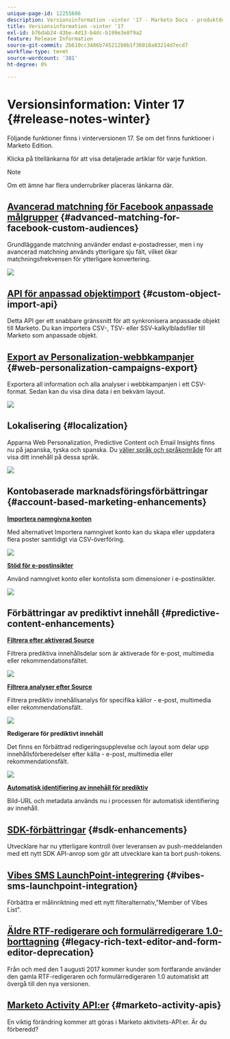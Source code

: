 ```yaml
---
unique-page-id: 12255606
description: Versionsinformation -vinter '17 - Marketo Docs - produktdokumentation
title: Versionsinformation -vinter '17
exl-id: b76dab24-43be-4d13-b4dc-b199e3e8f9a2
feature: Release Information
source-git-commit: 2b610cc3486b745212b0b1f36018a83214d7ecd7
workflow-type: tm+mt
source-wordcount: '381'
ht-degree: 0%

---
```


# Versionsinformation: Vinter 17 {#release-notes-winter}

Följande funktioner finns i vinterversionen 17. Se om det finns funktioner i Marketo Edition.

Klicka på titellänkarna för att visa detaljerade artiklar för varje funktion.

>[!NOTE]
>
>Om ett ämne har flera underrubriker placeras länkarna där.

## [Avancerad matchning för Facebook anpassade målgrupper](/help/marketo/product-docs/demand-generation/ad-network-integrations/add-facebook-custom-audiences-as-a-launchpoint-service.md) {#advanced-matching-for-facebook-custom-audiences}

Grundläggande matchning använder endast e-postadresser, men i ny avancerad matchning används ytterligare sju fält, vilket ökar matchningsfrekvensen för ytterligare konvertering.

![](assets/fb-custom-audiences-schebsches.png)

## [API för anpassad objektimport](https://developer.adobe.com/marketo-apis/api/mapi/#tag/Custom-Objects) {#custom-object-import-api}

Detta API ger ett snabbare gränssnitt för att synkronisera anpassade objekt till Marketo. Du kan importera CSV-, TSV- eller SSV-kalkylbladsfiler till Marketo som anpassade objekt.

## [Export av Personalization-webbkampanjer](/help/marketo/product-docs/web-personalization/working-with-web-campaigns/export-web-campaign-data.md) {#web-personalization-campaigns-export}

Exportera all information och alla analyser i webbkampanjen i ett CSV-format. Sedan kan du visa dina data i en bekväm layout.

![](assets/web-personalization-csv-download-hand.png)

## Lokalisering {#localization}

Apparna Web Personalization, Predictive Content och Email Insights finns nu på japanska, tyska och spanska. Du [väljer språk och språkområde](/help/marketo/product-docs/administration/settings/select-your-language-locale-and-time-zone.md) för att visa ditt innehåll på dessa språk.

![](assets/japanese-web-personalization.png)

## Kontobaserade marknadsföringsförbättringar {#account-based-marketing-enhancements}

**[Importera namngivna konton](/help/marketo/product-docs/target-account-management/target/named-accounts/import-named-accounts.md)**

Med alternativet Importera namngivet konto kan du skapa eller uppdatera flera poster samtidigt via CSV-överföring.

![](assets/inatwo.png)

**[Stöd för e-postinsikter](/help/marketo/product-docs/reporting/email-insights/filtering-in-email-insights.md)**

Använd namngivet konto eller kontolista som dimensioner i e-postinsikter.

![](assets/ei.png)

## Förbättringar av prediktivt innehåll {#predictive-content-enhancements}

**[Filtrera efter aktiverad Source](/help/marketo/product-docs/predictive-content/working-with-predictive-content/understanding-predictive-content.md)**

Filtrera prediktiva innehållsdelar som är aktiverade för e-post, multimedia eller rekommendationsfältet.

![](assets/predictive-content-enabled-source.png)

**[Filtrera analyser efter Source](/help/marketo/product-docs/predictive-content/working-with-predictive-content/understanding-predictive-content.md)**

Filtrera prediktiv innehållsanalys för specifika källor - e-post, multimedia eller rekommendationsfält.

![](assets/predictive-content-analytics-by-source.png)

**Redigerare för prediktivt innehåll**

Det finns en förbättrad redigeringsupplevelse och layout som delar upp innehållsförberedelser efter källa - e-post, multimedia eller rekommendationsfält.

![](assets/predictive-content-editor.png)

**[Automatisk identifiering av innehåll för prediktiv](/help/marketo/product-docs/predictive-content/getting-started/enable-content-discovery.md)**

Bild-URL och metadata används nu i processen för automatisk identifiering av innehåll.

## [SDK-förbättringar](https://experienceleague.adobe.com/en/docs/marketo-developer/marketo/mobile/mobile) {#sdk-enhancements}

Utvecklare har nu ytterligare kontroll över leveransen av push-meddelanden med ett nytt SDK API-anrop som gör att utvecklare kan ta bort push-tokens.

## [Vibes SMS LaunchPoint-integrering](/help/marketo/product-docs/mobile-marketing/vibes-sms-messages/using-sms-options-in-a-smart-campaign.md) {#vibes-sms-launchpoint-integration}

Förbättra er målinriktning med ett nytt filteralternativ,&quot;Member of Vibes List&quot;.

## [Äldre RTF-redigerare och formulärredigerare 1.0-borttagning](https://nation.marketo.com/docs/DOC-4315) {#legacy-rich-text-editor-and-form-editor-deprecation}

Från och med den 1 augusti 2017 kommer kunder som fortfarande använder den gamla RTF-redigeraren och formulärredigeraren 1.0 automatiskt att övergå till den nya versionen.

## [Marketo Activity API:er](https://developers.marketo.com/blog/important-change-activity-records-marketo-apis/) {#marketo-activity-apis}

En viktig förändring kommer att göras i Marketo aktivitets-API:er. Är du förberedd?

